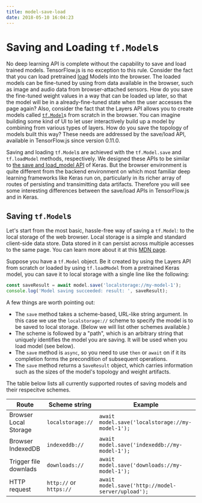 ```yaml
---
title: model-save-load
date: 2018-05-10 16:04:23
---
```


# Saving and Loading `tf.Model`s

No deep learning API is complete without the capability to save and load
trained models. TensorFlow.js is no exception to this rule.
Consider the fact that you can load pretrained
[load](https://js.tensorflow.org/tutorials/import-keras.html)
Models into the browser. The loaded models can be fine-tuned by using
from data available in the browser, such as image and audio data from
browser-attached sensors. How do you save the fine-tuned weight values
in a way that can be loaded up later,
so that the model will be in a already-fine-tuned state when the user accesses the
page again? Also, consider the fact that the Layers API allows you to create
models called
[`tf.Model`](https://js.tensorflow.org/api/latest/#class:Model)s from scratch
in the browser. You can imagine building some kind of UI to let user interactively
build up a model by combining from various types of layers. How do you save the
topology of models built this way? These needs are addressed by the save/load API,
available in TensorFlow.js since version 0.11.0.

Saving and loading `tf.Model`s are achieved with the `tf.Model.save` and
`tf.loadModel` methods, respectively. We designed these APIs to be similar to
[the save and load_model API](https://keras.io/getting-started/faq/#how-can-i-save-a-keras-model)
of Keras. But the browser environment is quite different from the backend environment
on which most familiar deep learning frameworks like Keras run on, particularly in its
richer array of routes of persisting and transimitting data
artifacts. Therefore you will see some interesting differences between
the save/load APIs in TensorFlow.js and in Keras.

## Saving `tf.Model`s

Let's start from the most basic, hassle-free way of saving a `tf.Model`: to
the local storage of the web browser. Local storage is a simple and standard
client-side data store. Data stored in it can persist across multiple
accesses to the same page. You can learn more about it at this
[MDN page](https://developer.mozilla.org/en-US/docs/Web/API/Window/localStorage).

Suppose you have a `tf.Model` object. Be it created by using the Layers API
from scratch or loaded by using `tf.loadModel` from a pretrained Keras model,
you can save it to local storage with a single line like the following:

```js
const saveResult = await model.save('localstorage://my-model-1');
console.log('Model saving succeeded: result: ', saveResult);
```

A few things are worth pointing out:
- The `save` method takes a scheme-based, URL-like string argument. In this
  case we use the `localstorage://` scheme to specify the model is to be
  saved to local storage. (Below we will list other schemes available.)
- The scheme is followed by a "path", which is an arbitrary string that
  uniquely identifies the model you are saving. It will be used when you
  load model (see below).
- The `save` method is `async`, so you need to use `then` or `await` on if it
  its completion forms the precondition of subsequent operations.
- The `save` method returns a `SaveResult` object, which carries information
  such as the sizes of the model's topology and weight artifacts.

The table below lists all currently supported routes of saving models and their
respecitve schemes.

| Route                      | Scheme string     | Example                                          |
| -------------------------- | ----------------- | ------------------------------------------------ |
| Browser Local Storage      | `localstorage://` | `await model.save('localstorage://my-model-1');` |
| Browser IndexedDB          | `indexeddb://`    | `await model.save('indexeddb://my-model-1');`    |
| Trigger file downlads      | `downloads://`    | `await model.save('downloads://my-model-1');`    |
| HTTP request               | `http://` or `https://` | `await model.save('http://model-server/upload');` |